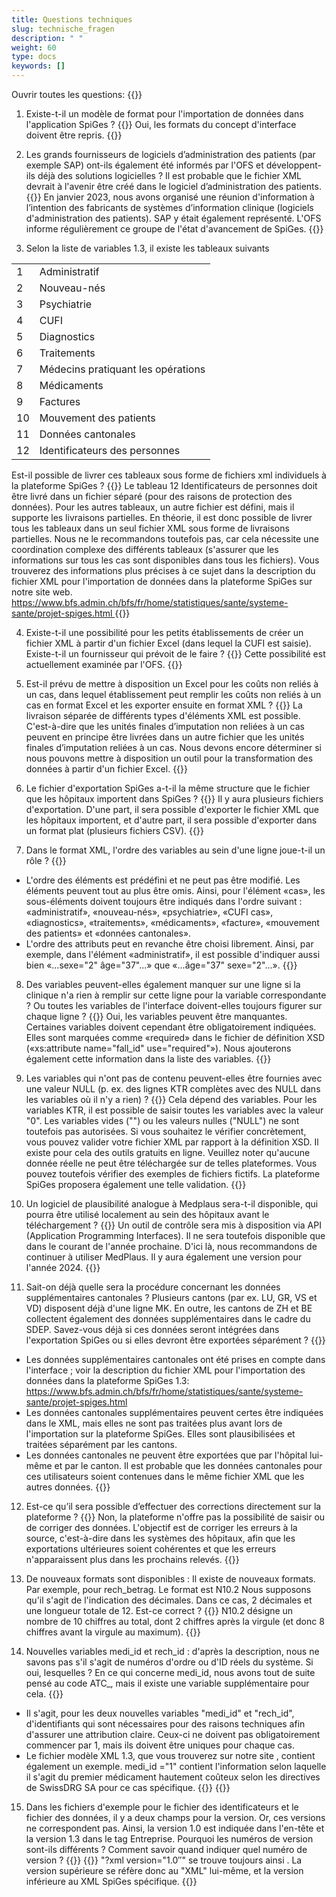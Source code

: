 ```yaml
---
title: Questions techniques 
slug: technische_fragen
description: " "
weight: 60
type: docs
keywords: []
---
```


Ouvrir toutes les questions: {{<collapsibleGroupCommand groupId="technische_fragen">}}

1. Existe-t-il un modèle de format pour l'importation de données dans l'application SpiGes ?
{{<collapsibleBlock groupId="technische_fragen">}}
Oui, les formats du concept d'interface doivent être repris. 
{{</collapsibleBlock>}}

2. Les grands fournisseurs de logiciels d’administration des patients (par exemple SAP) ont-ils également été informés par l'OFS et développent-ils déjà des solutions logicielles ? Il est probable que le fichier XML devrait à l'avenir être créé dans le logiciel d’administration des patients.
{{<collapsibleBlock groupId="technische_fragen">}}
En janvier 2023, nous avons organisé une réunion d'information à l’intention des fabricants de systèmes d’information clinique (logiciels d'administration des patients). SAP y était également représenté. L'OFS informe régulièrement ce groupe de l'état d'avancement de SpiGes.
{{</collapsibleBlock>}}

3.	Selon la liste de variables 1.3, il existe les tableaux suivants 
<table>
  <tr>
    <td> 1 </td>
    <td> Administratif </td>
  </tr>
  <tr>
    <td> 2 </td>
    <td> Nouveau-nés </td>
  </tr>
  <tr>
    <td> 3 </td>
    <td> Psychiatrie </td>
  </tr>
  <tr>
    <td> 4 </td>
    <td> CUFI </td>
  </tr>
  <tr>
    <td> 5 </td>
    <td> Diagnostics </td>
  </tr>
  <tr>
    <td> 6 </td>
    <td> Traitements </td>
  </tr>
  <tr>
    <td> 7 </td>
    <td> Médecins pratiquant les opérations </td>
  </tr>
  <tr>
    <td> 8 </td>
    <td> Médicaments </td>
  </tr>
  <tr>
    <td> 9 </td>
    <td> Factures </td>
  </tr>
  <tr>
    <td> 10 </td>
    <td> Mouvement des patients </td>
  </tr>
  <tr>
    <td> 11 </td>
    <td> Données cantonales </td>
  </tr>
  <tr>
    <td> 12 </td>
    <td> Identificateurs des personnes </td>
  </tr>
</table>
Est-il possible de livrer ces tableaux sous forme de fichiers xml individuels à la plateforme SpiGes ?
{{<collapsibleBlock groupId="technische_fragen">}}
Le tableau 12 Identificateurs de personnes doit être livré dans un fichier séparé (pour des raisons de protection des données). Pour les autres tableaux, un autre fichier est défini, mais il supporte les livraisons partielles. En théorie, il est donc possible de livrer tous les tableaux dans un seul fichier XML sous forme de livraisons partielles. Nous ne le recommandons toutefois pas, car cela nécessite une coordination complexe des différents tableaux (s'assurer que les informations sur tous les cas sont disponibles dans tous les fichiers).  Vous trouverez des informations plus précises à ce sujet dans la description du fichier XML pour l'importation de données dans la plateforme SpiGes sur notre site web.  <a href="https://www.bfs.admin.ch/bfs/fr/home/statistiques/sante/systeme-sante/projet-spiges.html"> https://www.bfs.admin.ch/bfs/fr/home/statistiques/sante/systeme-sante/projet-spiges.html </a>
{{</collapsibleBlock>}}

4. Existe-t-il une possibilité pour les petits établissements de créer un fichier XML à partir d'un fichier Excel (dans lequel la CUFI est saisie). Existe-t-il un fournisseur qui prévoit de le faire ?
{{<collapsibleBlock groupId="technische_fragen">}}
Cette possibilité est actuellement examinée par l'OFS.
{{</collapsibleBlock>}}

5. Est-il prévu de mettre à disposition un Excel pour les coûts non reliés à un cas, dans lequel établissement peut remplir les coûts non reliés à un cas en format Excel et les exporter ensuite en format XML ? 
{{<collapsibleBlock groupId="technische_fragen">}}
La livraison séparée de différents types d'éléments XML est possible. C'est-à-dire que les unités finales d’imputation non reliées à un cas peuvent en principe être livrées dans un autre fichier que les unités finales d’imputation reliées à un cas. Nous devons encore déterminer si nous pouvons mettre à disposition un outil pour la transformation des données à partir d'un fichier Excel. 
{{</collapsibleBlock>}}

6. Le fichier d'exportation SpiGes a-t-il la même structure que le fichier que les hôpitaux importent dans SpiGes ?
{{<collapsibleBlock groupId="technische_fragen">}}
Il y aura plusieurs fichiers d'exportation. D'une part, il sera possible d'exporter le fichier XML que les hôpitaux importent, et d'autre part, il sera possible d'exporter dans un format plat (plusieurs fichiers CSV).
{{</collapsibleBlock>}}

7. Dans le format XML, l'ordre des variables au sein d'une ligne joue-t-il un rôle ?
{{<collapsibleBlock groupId="technische_fragen">}}
- L'ordre des éléments est prédéfini et ne peut pas être modifié. Les éléments peuvent tout au plus être omis. Ainsi, pour l'élément «cas», les sous-éléments doivent toujours être indiqués dans l'ordre suivant : «administratif», «nouveau-nés», «psychiatrie», «CUFI cas», «diagnostics», «traitements», «médicaments», «facture», «mouvement des patients» et «données cantonales».  
- L'ordre des attributs peut en revanche être choisi librement. Ainsi, par exemple, dans l'élément «administratif», il est possible d'indiquer aussi bien «...sexe="2" âge="37"...» que «...âge="37" sexe="2"...». 
{{</collapsibleBlock>}}

8. Des variables peuvent-elles également manquer sur une ligne si la clinique n'a rien à remplir sur cette ligne pour la variable correspondante ? Ou toutes les variables de l'interface doivent-elles toujours figurer sur chaque ligne ?
{{<collapsibleBlock groupId="technische_fragen">}}
Oui, les variables peuvent être manquantes. Certaines variables doivent cependant être obligatoirement indiquées. Elles sont marquées comme «required» dans le fichier de définition XSD («xs:attribute name="fall_id" use="required"»). Nous ajouterons également cette information dans la liste des variables.
{{</collapsibleBlock>}}

9. Les variables qui n'ont pas de contenu peuvent-elles être fournies avec une valeur NULL (p. ex. des lignes KTR complètes avec des NULL dans les variables où il n'y a rien) ?
{{<collapsibleBlock groupId="technische_fragen">}}
Cela dépend des variables. Pour les variables KTR, il est possible de saisir toutes les variables avec la valeur "0". Les variables vides ("") ou les valeurs nulles ("NULL") ne sont toutefois pas autorisées. Si vous souhaitez le vérifier concrètement, vous pouvez valider votre fichier XML par rapport à la définition XSD. Il existe pour cela des outils gratuits en ligne. Veuillez noter qu'aucune donnée réelle ne peut être téléchargée sur de telles plateformes. Vous pouvez toutefois vérifier des exemples de fichiers fictifs. La plateforme SpiGes proposera également une telle validation. 
{{</collapsibleBlock>}}

10. Un logiciel de plausibilité analogue à Medplaus sera-t-il disponible, qui pourra être utilisé localement au sein des hôpitaux avant le téléchargement ?
{{<collapsibleBlock groupId="technische_fragen">}}
Un outil de contrôle sera mis à disposition via API (Application Programming Interfaces). Il ne sera toutefois disponible que dans le courant de l'année prochaine. D'ici là, nous recommandons de continuer à utiliser MedPlaus. Il y aura également une version pour l'année 2024.
{{</collapsibleBlock>}}

11. Sait-on déjà quelle sera la procédure concernant les données supplémentaires cantonales ? Plusieurs cantons (par ex. LU, GR, VS et VD) disposent déjà d'une ligne MK. En outre, les cantons de ZH et BE collectent également des données supplémentaires dans le cadre du SDEP. Savez-vous déjà si ces données seront intégrées dans l'exportation SpiGes ou si elles devront être exportées séparément ?
{{<collapsibleBlock groupId="technische_fragen">}}

- Les données supplémentaires cantonales ont été prises en compte dans l'interface ; voir la description du fichier XML pour l'importation des données dans la plateforme SpiGes 1.3: <a href="https://www.bfs.admin.ch/bfs/fr/home/statistiques/sante/systeme-sante/projet-spiges.html"> https://www.bfs.admin.ch/bfs/fr/home/statistiques/sante/systeme-sante/projet-spiges.html </a> 
- Les données cantonales supplémentaires peuvent certes être indiquées dans le XML, mais elles ne sont pas traitées plus avant lors de l'importation sur la plateforme SpiGes. Elles sont plausibilisées et traitées séparément par les cantons. 
- Les données cantonales ne peuvent être exportées que par l'hôpital lui-même et par le canton. Il est probable que les données cantonales pour ces utilisateurs soient contenues dans le même fichier XML que les autres données.
{{</collapsibleBlock>}}

12. Est-ce qu’il sera possible d’effectuer des corrections directement sur la plateforme ?
{{<collapsibleBlock groupId="technische_fragen">}}
Non, la plateforme n'offre pas la possibilité de saisir ou de corriger des données. L'objectif est de corriger les erreurs à la source, c'est-à-dire dans les systèmes des hôpitaux, afin que les exportations ultérieures soient cohérentes et que les erreurs n'apparaissent plus dans les prochains relevés.
{{</collapsibleBlock>}}

13. De nouveaux formats sont disponibles : Il existe de nouveaux formats. Par exemple, pour rech_betrag. Le format est N10.2 Nous supposons qu'il s'agit de l'indication des décimales. Dans ce cas, 2 décimales et une longueur totale de 12. Est-ce correct ?
{{<collapsibleBlock groupId="technische_fragen">}}
N10.2 désigne un nombre de 10 chiffres au total, dont 2 chiffres après la virgule (et donc 8 chiffres avant la virgule au maximum).
{{</collapsibleBlock>}}

14. Nouvelles variables medi_id et rech_id : d'après la description, nous ne savons pas s'il s'agit de numéros d'ordre ou d'ID réels du système. Si oui, lesquelles ? En ce qui concerne medi_id, nous avons tout de suite pensé au code ATC_, mais il existe une variable supplémentaire pour cela. 
{{<collapsibleBlock groupId="technische_fragen">}}
- Il s'agit, pour les deux nouvelles variables "medi_id" et "rech_id", d'identifiants qui sont nécessaires pour des raisons techniques afin d'assurer une attribution claire. Ceux-ci ne doivent pas obligatoirement commencer par 1, mais ils doivent être uniques pour chaque cas. 
- Le fichier modèle XML 1.3, que vous trouverez sur notre site , contient également un exemple. medi_id ="1" contient l'information selon laquelle il s'agit du premier médicament hautement coûteux selon les directives de SwissDRG SA pour ce cas spécifique. 
{{<insertImage image="Image5.png" class="edge max-w-90">}}
{{</collapsibleBlock>}}

15.	Dans les fichiers d'exemple pour le fichier des identificateurs et le fichier des données, il y a deux champs pour la version. Or, ces versions ne correspondent pas. Ainsi, la version 1.0 est indiquée dans l'en-tête et la version 1.3 dans le tag Entreprise. Pourquoi les numéros de version sont-ils différents ? Comment savoir quand indiquer quel numéro de version ?
{{<collapsibleBlock groupId="technische_fragen">}}
{{<insertImage image="Image6.jpg" class="edge max-w-90">}}
"?xml version="1.0″" se trouve toujours ainsi . La version supérieure se réfère donc au "XML" lui-même, et la version inférieure au XML SpiGes spécifique.
{{</collapsibleBlock>}}
